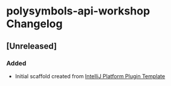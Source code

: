 <!-- Keep a Changelog guide -> https://keepachangelog.com -->

# polysymbols-api-workshop Changelog

## [Unreleased]
### Added
- Initial scaffold created from [IntelliJ Platform Plugin Template](https://github.com/JetBrains/intellij-platform-plugin-template)
